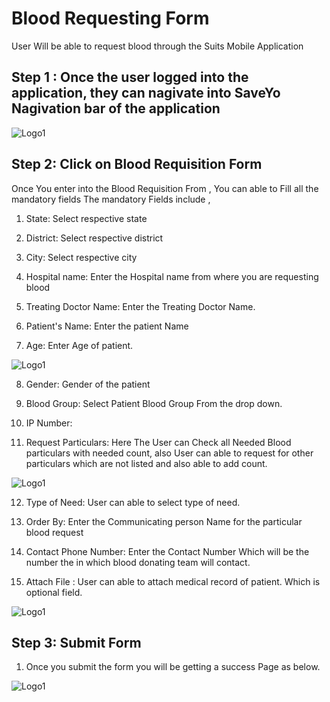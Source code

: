 # Blood Requesting Form

User Will be able to request blood through the Suits Mobile Application

## Step 1 : Once the user logged into the application, they can nagivate into SaveYo Nagivation bar of the application

![Logo1](./images/mobile/serach-blood-donor/blooddonor1.jpg)

## Step 2: Click on Blood Requisition Form

Once You enter into the Blood Requisition From , You can able to Fill all the mandatory fields
The mandatory Fields include ,

1. State: Select respective state

2. District: Select respective district

3. City: Select respective city

4. Hospital name: Enter the Hospital name from where you are requesting blood

5. Treating Doctor Name: Enter the Treating Doctor Name.

6. Patient's Name: Enter the patient Name

7. Age: Enter Age of patient.

![Logo1](./images/mobile/requesting-blood/bloodrequest1.jpg)

8. Gender: Gender of the patient

9. Blood Group: Select Patient Blood Group From the drop down.

10. IP Number:

11. Request Particulars: Here The User can Check all Needed Blood particulars with needed count, also User can able to request for other particulars which are not listed and also able to add count.

![Logo1](./images/mobile/requesting-blood/bloodrequest2.jpg)

12. Type of Need: User can able to select type of need.

13. Order By: Enter the Communicating person Name for the particular blood request

14. Contact Phone Number: Enter the Contact Number Which will be the number the in which blood donating team will contact.

15. Attach File : User can able to attach medical record of patient. Which is optional field.

![Logo1](./images/mobile/requesting-blood/bloodrequest3.jpg)

## Step 3: Submit Form

1.  Once you submit the form you will be getting a success Page as below.

![Logo1](./images/mobile/requesting-blood/bloodrequest4.jpg)
